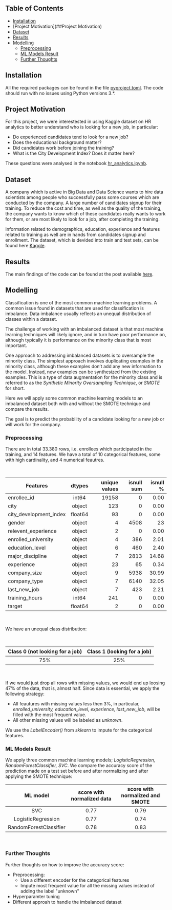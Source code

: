 ## Table of Contents

- [Installation ](##Installation )
- [Project Motivation](##Project Motivation)
- [Dataset](##Dataset)
- [Results](##Results)
- [Modelling](##Modelling)
  - [Preprocessing](###PrePro)
  - [ML Models Result](###MLResult)
  - [Further Thoughts](###FT)

## Installation 
All the required packages can be found in the file [pyproject.toml](https://github.com/elenacramer/HR_Analysis/blob/main/pyproject.toml). The code should run with no issues using Python versions 3.*.

## Project Motivation <a name="Project Motivation"></a>
For this project, we were interestested in using Kaggle dataset on HR analytics to better understand who is looking for a new job, in particular: 

- Do experienced candidates tend to look for a new job?
- Does the educational background matter?
- Did candidates work before joining the training?
- What is the City Development Index? Does it matter here?

These questions were analysed in the notebook  [hr_analytics.ipynb](https://github.com/elenacramer/HR_Analysis/blob/main/hr_analytics.ipynb).

## Dataset

A company which is active in Big Data and Data Science wants to hire data scientists among people who successfully pass some courses which are conducted by the company. A large number of candidates signup for their training. To reduce the cost and time, as well as the quality of the training, the company wants to know which of these candidates really wants to work for them, or are most likely to look for a job, after completing the training. 


Information related to demographics, education, experience and features related to training as well are in hands from candidates signup and enrollment. The dataset, which is devided into train and test sets, can be found here [Kaggle](https://www.kaggle.com/arashnic/hr-analytics-job-change-of-data-scientists?select=aug_train.csv).

## Results

The main findings of the code can be found at the post available [here](https://github.com/elenacramer/HR_Analysis/blob/main/blog/blog.md).

## Modelling

Classification is one of the most common machine learning problems. A common issue found in datasets that are used for classification is imbalance. Data imbalance usually reflects an unequal distribution of classes within a dataset. 

The challenge of working with an imbalanced dataset is that most machine learning techniques will likely ignore, and in turn have poor performance on, although typically it is performance on the minority class that is most important. 


One approach to addressing imbalanced datasets is to oversample the minority class. The simplest approach involves duplicating examples in the minority class, although these examples don’t add any new information to the model. Instead, new examples can be synthesized from the existing examples. This is a type of data augmentation for the minority class and is referred to as the *Synthetic Minority Oversampling Technique*, or *SMOTE* for short.

Here we will apply some common machine learning models to an imbalanced dataset both with and without the SMOTE technique and compare the results. 


The goal is to predict the probability of a candidate looking for a new job or will work for the company. 


### Preprocessing  <a name="PrePro"></a>

There are in total 33.380 rows, i.e. enrollees which participated in the training, and 14 features. We have a total of 10 categorical features, some with high cardinality, and 4 numerical feautres. 

<br />

| Features        | dtypes      | unique values | isnull sum  | isnull % |
| --------------- |:-----------:| -------------:| -----------:|---------:|
|enrollee_id      |	int64	       |19158	|         0	|          0.00|
|city|	object|	123|	0 |	0.00|
|city_development_index	| float64 |	93|	0|	0.00|
|gender	|object|	4	| 4508	|23|.53|
|relevent_experience|	object|	2	|0|	0.00|
|enrolled_university|	object|	4|	386|	2.01|
|education_level|	object|	6	|460	|2.40|
|major_discipline|	object|	7	|2813	|14.68|
|experience|	object|	23|	65	|0.34|
|company_size	|object|	9	|5938	|30.99|
|company_type|	object|	7|	6140	|32.05|
|last_new_job|	object|	7|	423|	2.21|
|training_hours|	int64	|241	|0	|0.00|
|target	|float64	|2	|0	|0.00|

<br />

We have an unequal class distribution:

<br />

| Class 0 (not looking for a job) | Class 1 (looking for a job) |
|:-------------------------------:|:---------------------------:|
| 75%                             | 25%                         | 

<br />


If we would just drop all rows with missing values, we would end up loosing 47% of the data, that is, almost half. Since data is essential, we apply the following strategy:
- All feautures with missing values less then 3%, in particular, *enrolled_university, education_level, experience, last_new_job*, will be filled with the most frequent value. 
- All other missing values will be labeled as *unknown*. 

We use the *LabelEncoder()* from *sklearn* to impute for the categorical features.

### ML Models Result <a name="MLResults"></a>

We apply three common machine learning models; *LogisticRegression, RandomForestClassifier, SVC*. We compare the accuracy score of the prediction made on a test set before and after normalizing and after applying the SMOTE technique:
<br />

|ML model  |		score with normalized data| score with normalized and SMOTE |
|:--------:|:-----------------------:|:-------------------------------:|
| SVC|	0.77 |	0.79 |
|LogisticRegression	| 0.77| 0.74|
|RandomForestClassifier	| 0.78 | 0.83 |

<br />


### Further Thoughts <a name="FT"></a>
Further thoughts on how to improve the accuracy score:
- Preprocessing:
  - Use a different encoder for the categorical features
  - Impute most frequent value for all the missing values instead of adding the label "unknown"
- Hyperparamter tuning
- Different approah to handle the imbalanced dataset

